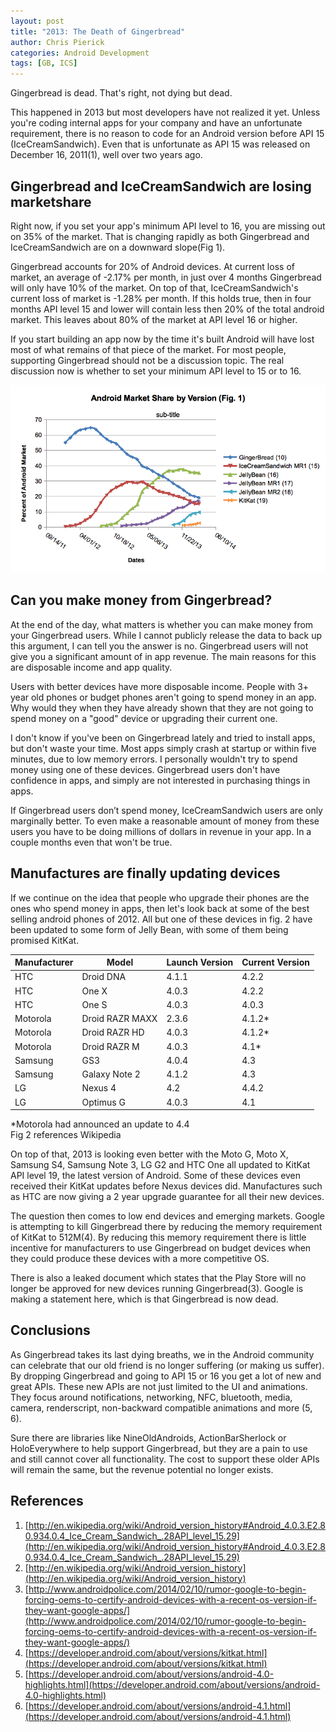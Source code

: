 ```yaml
---
layout: post
title: "2013: The Death of Gingerbread"
author: Chris Pierick
categories: Android Development
tags: [GB, ICS]
---
```


Gingerbread is dead. That's right, not dying but dead. 

This happened in 2013 but most developers have not realized it yet. Unless you're coding internal apps for your company and have an unfortunate requirement, there is no reason to code for an Android version before API 15 (IceCreamSandwich). Even that is  unfortunate as API 15 was released on December 16, 2011(1), well over two years ago.

## Gingerbread and IceCreamSandwich are losing marketshare

Right now, if you set your app's minimum API level to 16, you are missing out on 35% of the market. That is changing rapidly as both Gingerbread and IceCreamSandwich are on a downward slope(Fig 1).<!--more-->

Gingerbread accounts for 20% of Android devices. At current loss of market, an average of -2.17% per month, in just over 4 months Gingerbread will only have 10% of the market. On top of that, IceCreamSandwich's current loss of market is -1.28% per month. If this holds true, then in four months API level 15 and lower will contain less then 20% of the total android market. This leaves about 80% of the market at API level 16 or higher.

If you start building an app now by the time it's built Android will have lost most of what remains of that piece of the market. For most people, supporting Gingerbread should not be a discussion topic. The real discussion now is whether to set your minimum API level to 15 or to 16.

![Fig 1.](/assets/2014-03-04-death_of_gb/DeathOfGB-Fig1.png)

## Can you make money from Gingerbread?

At the end of the day, what matters is whether you can make money from your Gingerbread users. While I cannot publicly release the data to back up this argument, I can tell you the answer is no. Gingerbread users will not give you a significant amount of in app revenue. The main reasons for this are disposable income and app quality. 

Users with better devices have more disposable income. People with 3+ year old phones or budget phones aren't going to spend money in an app. Why would they when they have already shown that they are not going to spend money on a "good" device or upgrading their current one.

I don't know if you've been on Gingerbread lately and tried to install apps, but don't waste your time. Most apps simply crash at startup or within five minutes, due to low memory errors. I personally wouldn't try to spend money using one of these devices. Gingerbread users don't have confidence in apps, and simply are not interested in purchasing things in apps.

If Gingerbread users don’t spend money, IceCreamSandwich users are only marginally better. To even make a reasonable amount of money from these users you have to be doing millions of dollars in revenue in your app. In a couple months even that won't be true.

## Manufactures are finally updating devices

If we continue on the idea that people who upgrade their phones are the ones who spend money in apps, then let's look back at some of the best selling android phones of 2012. All but one of these devices in fig. 2 have been updated to some form of Jelly Bean, with some of them being promised KitKat.

Manufacturer | Model | Launch Version | Current Version
--- | --- | --- | --- |
HTC | Droid DNA | 4.1.1	 | 4.2.2
HTC	| One X | 4.0.3	| 4.2.2
HTC | One S | 4.0.3	 | 4.0.3
Motorola | Droid RAZR MAXX | 2.3.6 | 4.1.2*
Motorola | Droid RAZR HD | 4.0.3 | 4.1.2*
Motorola | Droid RAZR M | 4.0.3 | 4.1*
Samsung | GS3 | 4.0.4 | 4.3
Samsung | Galaxy Note 2 | 4.1.2 | 4.3
LG | Nexus 4 | 4.2 | 4.4.2
LG | Optimus G | 4.0.3 | 4.1
			
*Motorola had announced an update to 4.4		
Fig 2 references Wikipedia

On top of that, 2013 is looking even better with the Moto G, Moto X, Samsung S4, Samsung Note 3, LG G2 and HTC One all updated to KitKat API level 19, the latest version of Android. Some of these devices even received their KitKat updates before Nexus devices did. Manufactures such as HTC are now giving a 2 year upgrade guarantee for all their new devices.

The question then comes to low end devices and emerging markets. Google is attempting to kill Gingerbread there by reducing the memory requirement of KitKat to 512M(4). By reducing this memory requirement there is little incentive for manufacturers to use Gingerbread on budget devices when they could produce these devices with a more competitive OS. 

There is also a leaked document which states that the Play Store will no longer be approved for new devices running Gingerbread(3). Google is making a statement here, which is that Gingerbread is now dead.

## Conclusions

As Gingerbread takes its last dying breaths, we in the Android community can celebrate that our old friend is no longer suffering (or making us suffer). By dropping Gingerbread and going to API 15 or 16 you get a lot of new and great APIs. These new APIs are not just limited to the UI and animations. They focus around notifications, networking, NFC, bluetooth, media, camera, renderscript, non-backward compatible animations and more (5, 6).

Sure there are libraries like NineOldAndroids, ActionBarSherlock or HoloEverywhere to help support Gingerbread, but they are a pain to use and still cannot cover all functionality. The cost to support these older APIs will remain the same, but the revenue potential no longer exists.

## References

1. [http://en.wikipedia.org/wiki/Android_version_history#Android_4.0.3.E2.80.934.0.4_Ice_Cream_Sandwich_.28API_level_15.29](http://en.wikipedia.org/wiki/Android_version_history#Android_4.0.3.E2.80.934.0.4_Ice_Cream_Sandwich_.28API_level_15.29)
2. [http://en.wikipedia.org/wiki/Android_version_history](http://en.wikipedia.org/wiki/Android_version_history)
3. [http://www.androidpolice.com/2014/02/10/rumor-google-to-begin-forcing-oems-to-certify-android-devices-with-a-recent-os-version-if-they-want-google-apps/](http://www.androidpolice.com/2014/02/10/rumor-google-to-begin-forcing-oems-to-certify-android-devices-with-a-recent-os-version-if-they-want-google-apps/)
4. [https://developer.android.com/about/versions/kitkat.html](https://developer.android.com/about/versions/kitkat.html)
5. [https://developer.android.com/about/versions/android-4.0-highlights.html](https://developer.android.com/about/versions/android-4.0-highlights.html)
6. [https://developer.android.com/about/versions/android-4.1.html](https://developer.android.com/about/versions/android-4.1.html)


